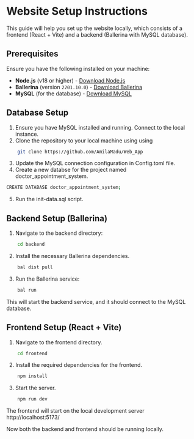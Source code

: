 # Website Setup Instructions

This guide will help you set up the website locally, which consists of a frontend (React + Vite) and a backend (Ballerina with MySQL database).

## Prerequisites

Ensure you have the following installed on your machine:
- **Node.js** (v18 or higher) - [Download Node.js](https://nodejs.org/)
- **Ballerina** (version `2201.10.0`) - [Download Ballerina](https://ballerina.io/)
- **MySQL** (for the database) - [Download MySQL](https://dev.mysql.com/downloads/installer/
)

## Database Setup
1. Ensure you have MySQL installed and running. Connect to the local instance.
2. Clone the repository to your local machine using using 
```bash
    git clone https://github.com/AmilaMadu/Web_App
```
3. Update the MySQL connection configuration in Config.toml file. 
4. Create a new databse for the project named doctor_appointment_system.
```bash
CREATE DATABASE doctor_appointment_system;
```
5. Run the init-data.sql script.

## Backend Setup (Ballerina) 
1. Navigate to the backend directory:
```bash
    cd backend
```
2. Install the necessary Ballerina dependencies. 
```bash
    bal dist pull
```
3. Run the Ballerina service:
```bash
    bal run
```
This will start the backend service, and it should connect to the MySQL database.

## Frontend Setup (React + Vite)
1. Navigate to the frontend directory.
```bash
    cd frontend
``` 
2. Install the required dependencies for the frontend. 
```bash
    npm install
``` 
3. Start the server.
```bash
    npm run dev
``` 

The frontend will start on the local development server http://localhost:5173/ 

Now both the backend and frontend should be running locally.